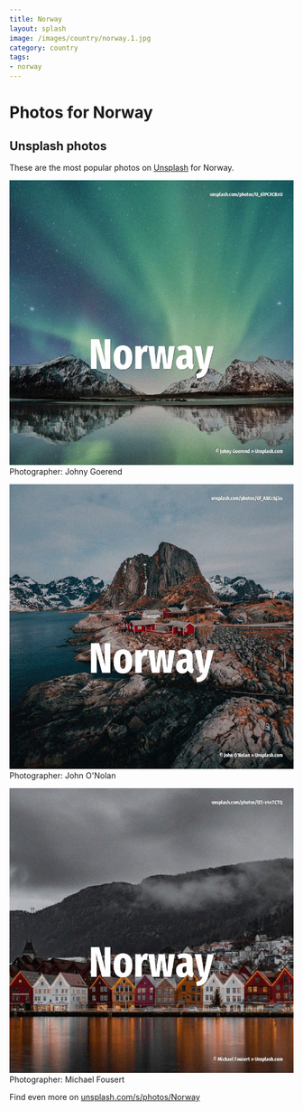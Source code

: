 ```yaml
---
title: Norway
layout: splash
image: /images/country/norway.1.jpg
category: country
tags:
- norway
---
```

# Photos for Norway
 
## Unsplash photos
These are the most popular photos on [Unsplash](https://unsplash.com) for Norway.
 
![Norway](/images/country/norway.1.jpg)
Photographer:  Johny Goerend
 
![Norway](/images/country/norway.2.jpg)
Photographer:  John O'Nolan
 
![Norway](/images/country/norway.3.jpg)
Photographer:  Michael Fousert
 
Find even more on [unsplash.com/s/photos/Norway](https://unsplash.com/s/photos/Norway)
 
